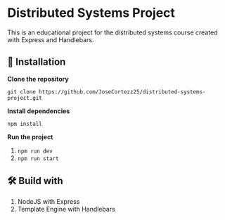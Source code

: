 # Distributed Systems Project

This is an educational project for the distributed systems course created with Express and Handlebars.

## 🚀 Installation
**Clone the repository**

`git clone https://github.com/JoseCortezz25/distributed-systems-project.git`

**Install dependencies**

`npm install`

**Run the project**

1. `npm run dev`
2. `npm run start`


## 🛠 Build with 
1. NodeJS with Express
2. Template Engine with Handlebars